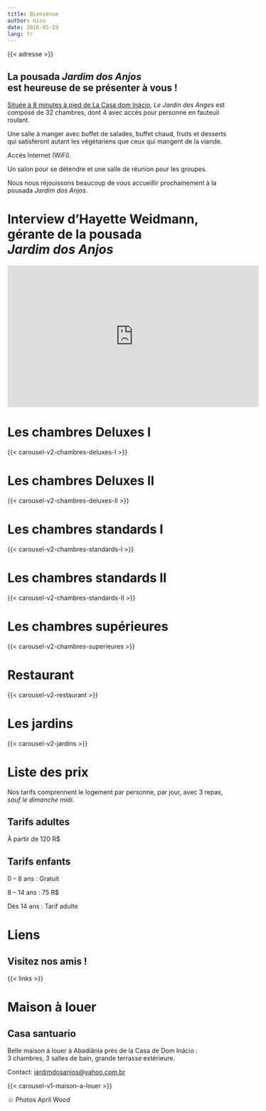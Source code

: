 ```yaml
---
title: Bienvenue
author: nico
date: 2016-01-19
lang: fr
---
```


{{< adresse >}}

## La pousada <i>Jardim dos Anjos</i><br />est heureuse de se présenter à vous !

<a href="http://goo.gl/maps/i1L2U"><span class="domInacio">Située à 8 minutes à pied de La Casa dom Inácio</span></a>, <i>Le Jardin des Anges</i> est composé de 32 chambres, dont 4 avec accès pour personne en fauteuil roulant.

Une salle à manger avec buffet de salades, buffet chaud, fruits et desserts qui satisferont autant les végétariens que ceux qui mangent de la viande.

Accès Internet (WiFi).

Un salon pour se détendre et une salle de réunion pour les groupes.

Nous nous réjouissons beaucoup de vous accueillir prochainement à la pousada <i>Jardim dos Anjos</i>.

# Interview d’Hayette Weidmann, gérante de la pousada <i>Jardim dos Anjos</i>

<iframe width="565" height="318" src="https://www.youtube-nocookie.com/embed/S0X9OpuTXzs?rel=0" frameborder="0" allowfullscreen></iframe>

<h1 id="photos_chambres_deluxes_I">Les chambres Deluxes I</h1>

{{< carousel-v2-chambres-deluxes-I >}}

<h1 id="photos_chambres_deluxes_II">Les chambres Deluxes II</h1>

{{< carousel-v2-chambres-deluxes-II >}}

<h1 id="photos_chambres_standards_I">Les chambres standards I</h1>

{{< carousel-v2-chambres-standards-I >}}

<h1 id="photos_chambres_standards_II">Les chambres standards II</h1>

{{< carousel-v2-chambres-standards-II >}}

<h1 id="photos_chambres_superieures">Les chambres supérieures</h1>

{{< carousel-v2-chambres-superieures >}}


<h1 id="photos_restaurant">Restaurant</h1>

{{< carousel-v2-restaurant >}}

<h1 id="photos_jardins">Les jardins</h1>

{{< carousel-v2-jardins >}}

<!--
<h1 id="photos">Photos</h1>

[metaslider id=92]

*Photos by Pasha Antonov: <a href="http://www.pavelantonov.com">www.pavelantonov.com</a>
-->


# Liste des prix

Nos tarifs comprennent le logement par personne, par jour, avec 3 repas, <em>sauf le dimanche midi</em>.

## Tarifs adultes

À partir de 120 R$

## Tarifs enfants

0 – 8 ans : Gratuit

8 – 14 ans : 75 R$

Dès 14 ans : Tarif adulte


<!--
<h1 id="testimony">Témoignages</h1>
-->
<!-- Vide -->



# Liens

## Visitez nos amis !

{{< links >}}


# Maison à louer

## Casa santuario

Belle maison à louer à Abadiânia près de la Casa de Dom Inácio : 3 chambres, 3 salles de bain, grande terrasse extérieure.

Contact: <a href="mailto:jardimdosanjos@yahoo.com.br">jardimdosanjos@yahoo.com.br</a>

{{< carousel-v1-maison-a-louer >}}

☺ Photos April Wood



